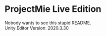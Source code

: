 # ProjectMie Live Edition
Nobody wants to see this stupid README.  
Unity Editor Version: 2020.3.30
